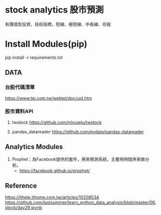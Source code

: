 # stock analytics 股市預測
有價值型投資，技術指標，短線、極短線、中長線、存股

# Install Modules(pip)
pip install -r requirements.txt

## DATA
### 台股代碼清單
https://www.tej.com.tw/webtej/doc/uid.htm

### 股市資料API
1. twstock
https://github.com/mlouielu/twstock

2. pandas_datareader
https://github.com/pydata/pandas-datareader

## Analytics Modules
1. Prophet：為Facebook提供的套件，用來預測系統，主要用時間序來做分析。
    - https://facebook.github.io/prophet/

## Reference
https://ithelp.ithome.com.tw/articles/10208534
https://github.com/lastsummer/learn_python_data_analysis/blob/master/06.stock/day29.ipynb
